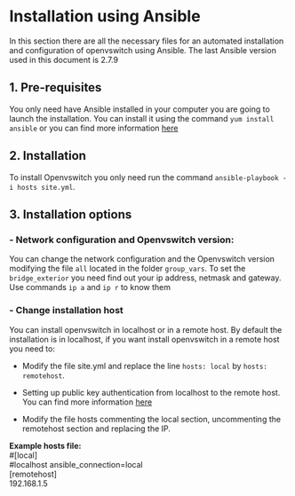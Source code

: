 # Installation using Ansible
In this section there are all the necessary files for an automated installation and configuration of openvswitch using Ansible. The last Ansible version used in this document is 2.7.9

## 1. Pre-requisites
You only need have Ansible installed in your computer you are going to launch the installation. You can install it using the command `yum install ansible` or you can find more information [here](https://docs.ansible.com/ansible/latest/installation_guide/intro_installation.html?extIdCarryOver=true&sc_cid=701f2000001OH7YAAW#latest-release-via-dnf-or-yum)

## 2. Installation
To install Openvswitch you only need run the command `ansible-playbook -i hosts site.yml`.

## 3. Installation options

### - Network configuration and Openvswitch version:
You can change the network configuration and the Openvswitch version modifying the file `all` located in the folder `group_vars`. To set the `bridge_exterior` you need find out your ip address, netmask and gateway. Use commands `ip a` and `ip r` to know them

### - Change installation host
You can install openvswitch in localhost or in a remote host. By default the installation is in localhost, if you want install openvswitch in a remote host you need to:
- Modify the file site.yml and replace the line `hosts: local` by `hosts: remotehost`.

- Setting up public key authentication from localhost to the remote host. You can find more information [here](https://www.ssh.com/ssh/copy-id)

- Modify the file hosts commenting the local section, uncommenting the remotehost section and replacing the IP.

**Example hosts file:**
<br />
#[local]
<br />
#localhost ansible_connection=local
<br />
[remotehost]
<br />
192.168.1.5



